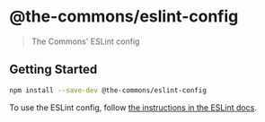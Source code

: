 # @the-commons/eslint-config

> The Commons' ESLint config

## Getting Started

```sh
npm install --save-dev @the-commons/eslint-config
```

To use the ESLint config, follow [the instructions in the ESLint docs](https://eslint.org/docs/developer-guide/shareable-configs#using-a-shareable-config).
